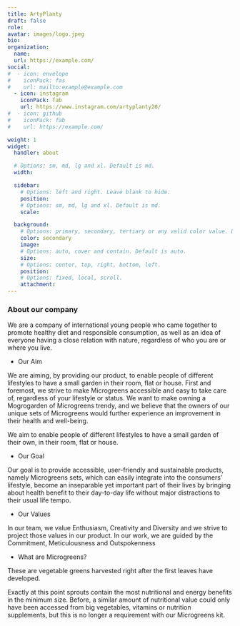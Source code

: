 ```yaml
---
title: ArtyPlanty
draft: false
role:
avatar: images/logo.jpeg
bio:
organization:
  name:
  url: https://example.com/
social:
#  - icon: envelope
#    iconPack: fas
#    url: mailto:example@example.com
  - icon: instagram
    iconPack: fab
    url: https://www.instagram.com/artyplanty20/
#  - icon: github
#    iconPack: fab
#    url: https://example.com/

weight: 1
widget:
  handler: about

  # Options: sm, md, lg and xl. Default is md.
  width:

  sidebar:
    # Options: left and right. Leave blank to hide.
    position:
    # Options: sm, md, lg and xl. Default is md.
    scale:

  background:
    # Options: primary, secondary, tertiary or any valid color value. Default is primary.
    color: secondary
    image:
    # Options: auto, cover and contain. Default is auto.
    size:
    # Options: center, top, right, bottom, left.
    position:
    # Options: fixed, local, scroll.
    attachment:
---
```


### About our company

We are a company of international young people who came together to promote healthy diet and responsible consumption, as well as an idea of everyone having a close relation with nature, regardless of who you are or where you live.

* Our Aim

We are aiming, by providing our product, to enable people of different lifestyles to have a small garden in their room, flat or house.
First and foremost, we strive to make Microgreens accessible and easy to take care of, regardless of your lifestyle or status.
We want to make owning a Mogrogarden of Microgreens trendy, and we believe that the owners of our unique sets of Microgreens would further experience an improvement in their health and well-being.

We aim to enable people of different lifestyles to have a small garden of their own, in their room, flat or house.

* Our Goal

Our goal is to provide accessible, user-friendly and sustainable products, namely Microgreens sets, which can easily integrate into the consumers’ lifestyle, become an inseparable yet important part of their lives by bringing about health benefit to their day-to-day life without major distractions to their usual life tempo.

* Our Values

In our team, we value Enthusiasm, Creativity and Diversity and we strive to project those values in our product.
In our work, we are guided by the Commitment, Meticulousness and Outspokenness

* What are Microgreens? 

These are vegetable greens harvested right after the first leaves have developed. 

Exactly at this point sprouts contain the most nutritional and energy benefits in the minimum size. Before, a similar amount of nutritional value could only have been accessed from big vegetables, vitamins or nutrition supplements, but this is no longer a requirement with our Microgreens kit.
